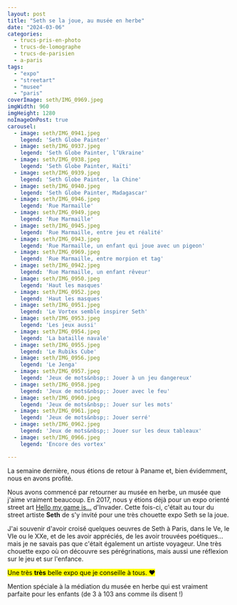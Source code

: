 ```yaml
---
layout: post
title: "Seth se la joue, au musée en herbe"
date: "2024-03-06"
categories: 
  - trucs-pris-en-photo
  - trucs-de-lomographe
  - trucs-de-parisien
  - a-paris
tags: 
  - "expo"
  - "streetart"
  - "musee"
  - "paris"
coverImage: seth/IMG_0969.jpeg
imgWidth: 960
imgHeight: 1280
noImageOnPost: true
carousel: 
  - image: seth/IMG_0941.jpeg
    legend: 'Seth Globe Painter'
  - image: seth/IMG_0937.jpeg
    legend: 'Seth Globe Painter, l’Ukraine'
  - image: seth/IMG_0938.jpeg
    legend: 'Seth Globe Painter, Haïti'
  - image: seth/IMG_0939.jpeg
    legend: 'Seth Globe Painter, la Chine'
  - image: seth/IMG_0940.jpeg
    legend: 'Seth Globe Painter, Madagascar'
  - image: seth/IMG_0946.jpeg
    legend: 'Rue Marmaille'
  - image: seth/IMG_0949.jpeg
    legend: 'Rue Marmaille'
  - image: seth/IMG_0945.jpeg
    legend: 'Rue Marmaille, entre jeu et réalité'
  - image: seth/IMG_0943.jpeg
    legend: 'Rue Marmaille, un enfant qui joue avec un pigeon'
  - image: seth/IMG_0969.jpeg
    legend: 'Rue Marmaille, entre morpion et tag'
  - image: seth/IMG_0942.jpeg
    legend: 'Rue Marmaille, un enfant rêveur'
  - image: seth/IMG_0950.jpeg
    legend: 'Haut les masques'
  - image: seth/IMG_0952.jpeg
    legend: 'Haut les masques'
  - image: seth/IMG_0951.jpeg
    legend: 'Le Vortex semble inspirer Seth'
  - image: seth/IMG_0953.jpeg
    legend: 'Les jeux aussi'
  - image: seth/IMG_0954.jpeg
    legend: 'La bataille navale'
  - image: seth/IMG_0955.jpeg
    legend: 'Le Rubiks Cube'
  - image: seth/IMG_0956.jpeg
    legend: 'Le Jenga'
  - image: seth/IMG_0957.jpeg
    legend: 'Jeux de mots&nbsp;: Jouer à un jeu dangereux'
  - image: seth/IMG_0958.jpeg
    legend: 'Jeux de mots&nbsp;: Jouer avec le feu'
  - image: seth/IMG_0960.jpeg
    legend: 'Jeux de mots&nbsp;: Jouer sur les mots'
  - image: seth/IMG_0961.jpeg
    legend: 'Jeux de mots&nbsp;: Jouer serré'
  - image: seth/IMG_0962.jpeg
    legend: 'Jeux de mots&nbsp;: Jouer sur les deux tableaux'
  - image: seth/IMG_0966.jpeg
    legend: 'Encore des vortex'

---
```


La semaine dernière, nous étions de retour à Paname et, bien évidemment, nous en avons profité. 

Nous avons commencé par retourner au musée en herbe, un musée que j'aime vraiment beaucoup. En 2017, nous y étions déjà pour un expo orienté street art <a href="/2017/05/hello-my-game-is-le-musee-en-herbe-devient-le-nouveau-terrain-de-jeu-dinvader/" lang="en">Hello my game is...</a> d'<span lang="en">Invader</span>. Cette fois-ci, c'était au tour du <span lang="en">street</span> artiste <strong>Seth</strong> de s'y invité pour une très chouette expo <a bhref="http://museeenherbe.com/seth-se-la-joue/">Seth se la joue</a>.

J'ai souvenir d'avoir croisé quelques oeuvres de Seth à Paris, dans le Ve, le VIe ou le XXe, et de les avoir appréciés, de les avoir trouvées poétiques... mais je ne savais pas que c'était également un artiste voyageur. Une très chouette expo où on découvre ses pérégrinations, mais aussi une réflexion sur le jeu et sur l'enfance. 

<mark>Une très <strong>très</strong> belle expo que je conseille à tous. <span role="img" aria-hidden=true>❤️</span></mark>

Mention spéciale à la médiation du musée en herbe qui est vraiment parfaite pour les enfants (de 3 à 103&nbsp;ans comme ils disent&nbsp;!)
